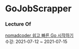 # GoJobScrapper  


### Lecture Of  
[nomadcoder 쉽고 빠른 Go 시작하기](https://nomadcoders.co/go-for-beginners/lectures)  
수강: 2021-07-12 ~ 2021-07-15  
